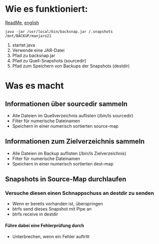 # Wie es funktioniert:
[ReadMe](./backsnap.md),  [english](./HowItWorks.md) 

`java -jar /usr/local/bin/backsnap.jar /.snapshots /mnt/BACKUP/manjaro21`

1. startet java
2. Verwende eine JAR-Datei
3. Pfad zu backsnap.jar
4. Pfad zu Quell-Snapshots (sourcedir)
5. Pfad zum Speichern von Backups der Snapshots (destdir)

# Was es macht

## Informationen über sourcedir sammeln
* Alle Dateien im Quellverzeichnis auflisten (/bin/ls sourcedir)
* Filter für numerische Dateinamen
* Speichern in einer numerisch sortierten source-map

## Informationen zum Zielverzeichnis sammeln
* Alle Dateien im Backup auflisten (/bin/ls Zielverzeichnis)
* Filter für numerische Dateinamen
* Speichern in einer numerisch sortierten dest-map

## Snapshots in Source-Map durchlaufen
### Versuche diesen einen Schnappschuss an destdir zu senden
* Wenn er bereits vorhanden ist, überspringen
* btrfs send dieses Snapshot mit Pipe an
* btrfs receive in destdir

#### Führe dabei eine Fehlerprüfung durch
* Unterbrechen, wenn ein Fehler auftritt